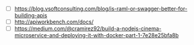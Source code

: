 - [ ] https://blog.vsoftconsulting.com/blog/is-raml-or-swagger-better-for-building-apis
- [ ] http://apiworkbench.com/docs/
- [ ] https://medium.com/@cramirez92/build-a-nodejs-cinema-microservice-and-deploying-it-with-docker-part-1-7e28e25bfa8b
